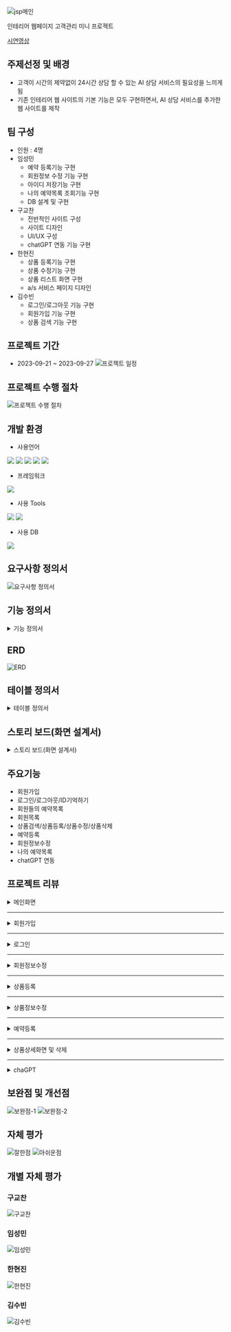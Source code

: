 ![jsp메인]([https://github.com/ybm1968/ChanterLiving/assets/132187402/cfd533d0-73b7-4312-bf76-6c91d1c41f40](https://file.notion.so/f/f/8cd794c0-c633-4008-b289-af6deeea8c4d/fe1fbb5b-4dc0-461a-96a4-bcdabb325a44/image.png?table=block&id=169902bd-b12f-80eb-b7b9-cd98b3b4679a&spaceId=8cd794c0-c633-4008-b289-af6deeea8c4d&expirationTimestamp=1735797600000&signature=Hwx2BMnWXpEabUZ6HMAb36Xh1CX0Hb89TGhcGjOIr80&downloadName=image.png))


인테리어 웹페이지 고객관리 미니 프로젝트


[시연영상](https://youtu.be/Qji4F8Zu20U?si=v_POM28BZeDzftgE)


## 주제선정 및 배경
* 고객이 시간의 제약없이 24시간 상담 할 수 있는 AI 상담 서비스의 필요성을 느끼게 됨
* 기존 인테리어 웹 사이트의 기본 기능은 모두 구현하면서, AI 상담 서비스를 추가한 웹 사이트를 제작

## 팀 구성
* 인원 : 4명
* 임성민
  - 예약 등록기능 구현
  - 회원정보 수정 기능 구현
  - 아이디 저장기능 구현
  - 나의 예약목록 조회기능 구현
  - DB 설계 및 구현
* 구교찬
  - 전반적인 사이트 구성
  - 사이트 디자인
  - UI/UX 구성
  - chatGPT 연동 기능 구현
* 한현진
  - 상품 등록기능 구현
  - 상품 수정기능 구현
  - 상품 리스트 화면 구현
  - a/s 서비스 페이지 디자인
* 김수빈
  - 로그인/로그아웃 기능 구현
  - 회원가입 기능 구현
  - 상품 검색 기능 구현

## 프로젝트 기간
* 2023-09-21 ~ 2023-09-27
![프로젝트 일정](https://github.com/ybm1968/ChanterLiving/assets/132187402/1083f6e8-99bd-4292-982b-b203e6c8709a)

## 프로젝트 수행 절차
![프로젝트 수행 절차](https://github.com/ybm1968/ChanterLiving/assets/132187402/4f9549a6-5ccf-4ae4-8397-c5d1269d7361)

## 개발 환경
* 사용언어
  
<img src="https://img.shields.io/badge/HTML5-E34F26?style=flat&logo=HTML5&logoColor=white"/> <img src="https://img.shields.io/badge/JavaScript-F7DF1E?style=flat&logo=JavaScript&logoColor=white"/> <img src="https://img.shields.io/badge/CSS3-1572B6?style=flat&logo=CSS3&logoColor=white"/> <img src="https://img.shields.io/badge/Java-007396?style=flat&logo=Java&logoColor=white"/> <img src="https://img.shields.io/badge/MySQL-4479A1?style=flat&logo=MySQL&logoColor=white"/>

* 프레임워크
<img src="https://img.shields.io/badge/Bootstrap-7952B3?style=flat&logo=Bootstrap&logoColor=white"/>

* 사용 Tools
  
<img src="https://img.shields.io/badge/Eclipse-2C2255?style=flat&logo=Eclipse&logoColor=white"/> <img src="https://img.shields.io/badge/MySQL-4479A1?style=flat&logo=MySQL&logoColor=white"/>

* 사용 DB
<img src="https://img.shields.io/badge/MySQL-4479A1?style=flat&logo=MySQL&logoColor=white"/>

## 요구사항 정의서
![요구사항 정의서](https://github.com/ybm1968/ChanterLiving/assets/132187402/461f45e9-6ddc-43dd-b061-ea82d5b3b0da)

## 기능 정의서
<details>
<summary>기능 정의서</summary>
 
![기능정의서1](https://github.com/ybm1968/ChanterLiving/assets/132187402/1549570d-8079-4e98-b72a-1e99c6519737)
![기능정의서2](https://github.com/ybm1968/ChanterLiving/assets/132187402/16b81096-a225-4f60-8db3-dddc96f3f6dd)
![기능정의서3](https://github.com/ybm1968/ChanterLiving/assets/132187402/9a33d5a4-d7ad-46d1-86da-6f1a5a866870)
![기능정의서4](https://github.com/ybm1968/ChanterLiving/assets/132187402/57c2243a-4fd0-48eb-9ed2-1d1668976083)
</details>

## ERD
![ERD](https://github.com/ybm1968/ChanterLiving/assets/132187402/2e1bddde-5c9f-4d61-8a93-f94f179e4d66)

## 테이블 정의서
<details>
<summary>테이블 정의서</summary>
  
 ![테이블 정의서1](https://github.com/ybm1968/ChanterLiving/assets/132187402/d64efbfa-e2e5-4c54-b06a-39d3c09a4897)
![테이블 정의서2](https://github.com/ybm1968/ChanterLiving/assets/132187402/ac51efcc-df00-427c-8147-2156757c802f)
![테이블 정의서3](https://github.com/ybm1968/ChanterLiving/assets/132187402/0c5fbfb6-88c7-4beb-a9d9-1d4fb9cf8af5)

</details>

## 스토리 보드(화면 설계서)
<details>
<summary>스토리 보드(화면 설계서)</summary>

![스토리보드-1](https://github.com/ybm1968/ChanterLiving/assets/132187402/fd535f29-d9e6-45c3-b2c0-da9f3ef2b26b)
![스토리보드-2](https://github.com/ybm1968/ChanterLiving/assets/132187402/dcb1721b-3d2a-40c4-ac56-e3c15a677828)
![스토리보드-3](https://github.com/ybm1968/ChanterLiving/assets/132187402/b556ee90-2073-47f2-b5c4-36683e4f1464)
![스토리보드-4](https://github.com/ybm1968/ChanterLiving/assets/132187402/fa2bb9d8-1f89-497a-bd73-fd9dab4dd42f)
![스토리보드-5](https://github.com/ybm1968/ChanterLiving/assets/132187402/6448a457-e53a-4d84-8b53-348e7ad75dc6)
![스토리보드-6](https://github.com/ybm1968/ChanterLiving/assets/132187402/12565626-d830-4eb5-bfd4-053244eedc01)
![스토리보드-7](https://github.com/ybm1968/ChanterLiving/assets/132187402/ccf369f6-c1ef-4225-881a-370471cd20fb)
![스토리보드-8](https://github.com/ybm1968/ChanterLiving/assets/132187402/0306ac7c-6f9f-4845-b47c-8392828e39c8)

</details>

## 주요기능
* 회원가입
* 로그인/로그아웃/ID기억하기
* 회원들의 예약목록
* 회원목록
* 상품검색/상품등록/상품수정/상품삭제
* 예약등록
* 회원정보수정
* 나의 예약목록
* chatGPT 연동

## 프로젝트 리뷰
<details>
<summary>메인화면</summary>
  
![메인페이지-1](https://github.com/ybm1968/ChanterLiving/assets/132187402/ee3ae3c8-0dfa-4502-9455-0938f97bfda2)
![메인페이지-2](https://github.com/ybm1968/ChanterLiving/assets/132187402/6f006145-32c7-4ce6-8fb8-f1ecc4619897)
![메인페이지-3](https://github.com/ybm1968/ChanterLiving/assets/132187402/dc5b40ba-bda1-4214-8c09-8f598049c3a5)

</details>

---

<details>
<summary>회원가입</summary>

![회원가입-1](https://github.com/ybm1968/ChanterLiving/assets/132187402/c010adc0-5fb2-410e-93b2-2098a6eacf62)
</details>

---

<details>
<summary>로그인</summary>
 
![로그인-1](https://github.com/ybm1968/ChanterLiving/assets/132187402/c4fbbe04-9894-40e9-86e8-4808f73a2436)
</details>

---

<details>
<summary>회원정보수정</summary>
 
![회원정보수정-1](https://github.com/ybm1968/ChanterLiving/assets/132187402/b602e928-d112-4908-b376-7ecf9fecfd4e)
![회원정보수정완료](https://github.com/ybm1968/ChanterLiving/assets/132187402/5111e05f-ab4f-4dca-8dd7-dfc0ee0d2ccf)
</details>

---

<details>
<summary>상품등록</summary>
 
![상품등록-1](https://github.com/ybm1968/ChanterLiving/assets/132187402/fd947424-caec-4400-93b6-2d4343357c2f)
</details>

---

<details>
<summary>상품정보수정</summary>
 
![상품수정-1](https://github.com/ybm1968/ChanterLiving/assets/132187402/15ce0cac-bb8b-471b-b8b0-ec4a7a91f6a8)
</details>

---

<details>
<summary>예약등록</summary>
  
![상품예약-1](https://github.com/ybm1968/ChanterLiving/assets/132187402/382764d4-aaee-4307-a7b4-f7ed35f357da)
![상품예약-2](https://github.com/ybm1968/ChanterLiving/assets/132187402/049a37b6-9f3c-4532-9b4b-04bcf0b6ca70)
![나의 예약정보](https://github.com/ybm1968/ChanterLiving/assets/132187402/d7f83780-2718-4c88-afcb-ed32aaa5298f)
</details>

---

<details>
<summary>상품상세화면 및 삭제</summary>
 
![상품 자세히보기-1](https://github.com/ybm1968/ChanterLiving/assets/132187402/f3fe660c-703f-4af2-9f82-c8b8ea7997ab)
![상품삭제-1](https://github.com/ybm1968/ChanterLiving/assets/132187402/6d1717b1-218d-4e0e-9f57-176d000ed70d)
</details>

---

<details>
<summary>chaGPT</summary>
 
![chatGPT](https://github.com/ybm1968/ChanterLiving/assets/132187402/7a02131d-17f5-496e-8cdf-43db4c01517d)
</details>

## 보완점 및 개선점
![보완점-1](https://github.com/ybm1968/ChanterLiving/assets/132187402/1d93f30a-22d5-4600-8eff-36c6d13f5f00)
![보완점-2](https://github.com/ybm1968/ChanterLiving/assets/132187402/fef932da-a494-4d1c-ab17-e75f6e9d1273)


## 자체 평가
![잘한점](https://github.com/ybm1968/ChanterLiving/assets/132187402/e6dbfb09-8164-4fe4-8394-616bbd24034a)
![아쉬운점](https://github.com/ybm1968/ChanterLiving/assets/132187402/238258a2-a3ed-455c-a139-cb02796ff18d)


## 개별 자체 평가
### 구교찬
![구교찬](https://github.com/ybm1968/ChanterLiving/assets/132187402/7f5c6ff1-b7da-4ce1-b71e-7816f0beb55d)
### 임성민
![임성민](https://github.com/ybm1968/ChanterLiving/assets/132187402/44f6ada1-5042-4fb6-979e-44234e444f18)
### 한현진
![한현진](https://github.com/ybm1968/ChanterLiving/assets/132187402/10c9d0b0-b93e-41a9-9dfa-6da253f73fa5)
### 김수빈
![김수빈](https://github.com/ybm1968/ChanterLiving/assets/132187402/54b62895-de91-4ec6-8566-4ab414b1d586)




